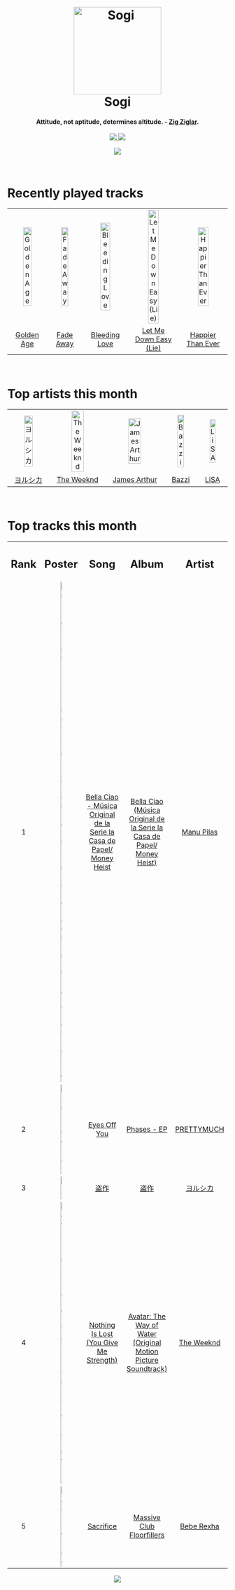 <h1 align='center'>
  <br>
  <a href='https://www.youtube.com/watch?v=dQw4w9WgXcQ'><img src='https://i.ibb.co/XYSwTqV/kaguya-modified.png' alt='Sogi' width='200'></a>
  <br>
  Sogi
  <br>
</h1>

<h4 align='center'>Attitude, not aptitude, determines altitude.   - <a href='https://duckduckgo.com/?q=Zig+Ziglar' target='_blank'>Zig Ziglar</a>.</h4>

<p align='center'>
  <a href='https://discord.gg/96EA7ENfV9'>
    <img src='https://img.shields.io/discord/775232281954353183?color=blue&label=Discord'>
  </a>
  <a href='https://sxoxgxi.pythonanywhere.com/'><img src='https://img.shields.io/website?down_color=red&down_message=offline&label=Blog&up_color=light%20green&up_message=online&url=https%3A%2F%2Fsxoxgxi.pythonanywhere.com'></a>
</p>
<p status, align='center'>
  <a href='https://open.spotify.com/user/317777c47jvjnq6zzzwbijw6gbmi'>
    <img src='https://img.shields.io/badge/Playing-P.G.N.L.-&?style=social&logo=spotify'>
  </a>
</p status>
<!------ RECENTLY PLAYED ------>

<p recentlyplayed, float='left'>
  <br>
  <h1>Recently played tracks</h1>
  <p></p>
  <table style='width:100%'>
    <tr align='center'>
      <td><img class='artists' src='https://i.scdn.co/image/ab67616d0000b273617b661263721a4a86cb139c' alt='Golden Age' style='width:50%'>
      </td>
      <td><img class='artists' src='https://i.scdn.co/image/ab67616d0000b2734317ffe643a0b71b3649cde8' alt='Fade Away' style='width:50%'>
      </td>
      <td><img class='artists' src='https://i.scdn.co/image/ab67616d0000b273c7f19f23d8351658de2a89a9' alt='Bleeding Love' style='width:50%'>
      </td>
      <td><img class='artists' src='https://i.scdn.co/image/ab67616d0000b27348b0cbf55eeb61112436f8bd' alt='Let Me Down Easy (Lie)' style='width:50%'>
      </td>
      <td><img class='artists' src='https://i.scdn.co/image/ab67616d0000b2732a038d3bf875d23e4aeaa84e' alt='Happier Than Ever' style='width:50%'>
      </td>
    </tr>
    <tr align='center'>
      <td>
      <a href='https://open.spotify.com/track/3FfbHT7O32OGWUAqctJ2nt'>Golden Age</a>
      </td>
      <td>
      <a href='https://open.spotify.com/track/2Oa3diV0ey46LiFxhIyPRU'>Fade Away</a>
      </td>
      <td>
      <a href='https://open.spotify.com/track/7rYGuOLjK3aiNNF21RoCth'>Bleeding Love</a>
      </td>
      <td>
      <a href='https://open.spotify.com/track/4w9qnwPPJRWPOw6DHhNtIc'>Let Me Down Easy (Lie)</a>
      </td>
      <td>
      <a href='https://open.spotify.com/track/4RVwu0g32PAqgUiJoXsdF8'>Happier Than Ever</a>
      </td>
    </tr>
  </table>
</p recentlyplayed>
<!------ .RECENTLY PLAYED ------>
<!------ TOP ARTISTS ------>

<p topartists, float='left'>
  <br>
  <h1>Top artists this month</h1>
  <p></p>
  <table style='width:100%'>
    <tr align='center'>
      <td><img class='artists' src='https://i.scdn.co/image/ab6761610000e5ebe62cff9c6018ae5616b01eab' alt='ヨルシカ' style='width:50%'>
      </td>
      <td><img class='artists' src='https://i.scdn.co/image/ab6761610000e5ebb5f9e28219c169fd4b9e8379' alt='The Weeknd' style='width:50%'>
      </td>
      <td><img class='artists' src='https://i.scdn.co/image/ab6761610000e5eb6867a4ce52401bd378bb5179' alt='James Arthur' style='width:50%'>
      </td>
      <td><img class='artists' src='https://i.scdn.co/image/ab6761610000e5eb72a8e86c457085e7fdd3453f' alt='Bazzi' style='width:50%'>
      </td>
      <td><img class='artists' src='https://i.scdn.co/image/ab6761610000e5ebd30f119ef77a0252e17207cf' alt='LiSA' style='width:50%'>
      </td>
    </tr>
    <tr align='center'>
      <td>
      <a href='https://open.spotify.com/artist/4UK2Lzi6fBfUi9rpDt6cik'>ヨルシカ</a>
      </td>
      <td>
      <a href='https://open.spotify.com/artist/1Xyo4u8uXC1ZmMpatF05PJ'>The Weeknd</a>
      </td>
      <td>
      <a href='https://open.spotify.com/artist/4IWBUUAFIplrNtaOHcJPRM'>James Arthur</a>
      </td>
      <td>
      <a href='https://open.spotify.com/artist/4GvEc3ANtPPjt1ZJllr5Zl'>Bazzi</a>
      </td>
      <td>
      <a href='https://open.spotify.com/artist/0blbVefuxOGltDBa00dspv'>LiSA</a>
      </td>
    </tr>
  </table>
</p topartists>
<!------ .TOP ARTISTS ------>

<!------ TOP SONGS ------>

<p topsongs, float='left' >
  <br>
  <h1>Top tracks this month</h1>
  <p></p>
  <table style='width:100%'>
    <tr align='center'>
      <td>
      <h2>Rank</h2>
      </td>
      <td>
      <h2>Poster</h2>
      </td>
      <td>
      <h2>Song</h2>
      </td>
      <td>
      <h2>Album</h2>
      </td>
      <td>
      <h2>Artist</h2>
      </td>
    </tr>
    <tr align='center'>
      <td>
      1
      </td>
      <td><img class='artists' src='https://i.scdn.co/image/ab67616d0000b273f3c7e4934b8dd9eedf69e6e5' alt='Bella Ciao - Música Original de la Serie la Casa de Papel/ Money Heist' style='width:10%'>
      </td>
      <td>
      <a href='https://open.spotify.com/track/3lWzVNe1yFZlkeBBzUuZYu'>Bella Ciao - Música Original de la Serie la Casa de Papel/ Money Heist</a>
      </td>
      <td>
      <a href='https://open.spotify.com/album/05Ng00IfiS6xeyQX8WtjHU'>Bella Ciao (Música Original de la Serie la Casa de Papel/ Money Heist)</a>
      </td>
      <td>
      <a href='https://open.spotify.com/artist/2TJHmhbmT7L3gw2NKyDTHh'>Manu Pilas</a>
      </td>
    </tr>
    <tr align='center'>
      <td>
      2
      </td>
      <td><img class='artists' src='https://i.scdn.co/image/ab67616d0000b273d46d93ee7fb0589ef6973c5d' alt='Eyes Off You' style='width:10%'>
      </td>
      <td>
      <a href='https://open.spotify.com/track/0VpEX8ib3wE7u8NOw4szU6'>Eyes Off You</a>
      </td>
      <td>
      <a href='https://open.spotify.com/album/2eiprRNqzj5s3IPLvKsF6z'>Phases - EP</a>
      </td>
      <td>
      <a href='https://open.spotify.com/artist/5Y8eJDj37KhaEeqbVO7Ag1'>PRETTYMUCH</a>
      </td>
    </tr>
    <tr align='center'>
      <td>
      3
      </td>
      <td><img class='artists' src='https://i.scdn.co/image/ab67616d0000b2735e8e0f647681d382ff59598a' alt='盗作' style='width:10%'>
      </td>
      <td>
      <a href='https://open.spotify.com/track/4NUDg0G6FgcfkxNUbYuOsU'>盗作</a>
      </td>
      <td>
      <a href='https://open.spotify.com/album/0RSiEnEBEtIDRAXMRgh77A'>盗作</a>
      </td>
      <td>
      <a href='https://open.spotify.com/artist/4UK2Lzi6fBfUi9rpDt6cik'>ヨルシカ</a>
      </td>
    </tr>
    <tr align='center'>
      <td>
      4
      </td>
      <td><img class='artists' src='https://i.scdn.co/image/ab67616d0000b273c8044633efdd0e991224e197' alt='Nothing Is Lost (You Give Me Strength)' style='width:10%'>
      </td>
      <td>
      <a href='https://open.spotify.com/track/1DzJbVkBELu6jDu6q0T0tk'>Nothing Is Lost (You Give Me Strength)</a>
      </td>
      <td>
      <a href='https://open.spotify.com/album/4M2Mf4pmARKGVT9MLCe3HA'>Avatar: The Way of Water (Original Motion Picture Soundtrack)</a>
      </td>
      <td>
      <a href='https://open.spotify.com/artist/1Xyo4u8uXC1ZmMpatF05PJ'>The Weeknd</a>
      </td>
    </tr>
    <tr align='center'>
      <td>
      5
      </td>
      <td><img class='artists' src='https://i.scdn.co/image/ab67616d0000b27318773c80dc501ca226f22a78' alt='Sacrifice' style='width:10%'>
      </td>
      <td>
      <a href='https://open.spotify.com/track/334P3X7h4tDWeVU4kQ6Sjy'>Sacrifice</a>
      </td>
      <td>
      <a href='https://open.spotify.com/album/5MO025I6cwvIvaG4EzOHPf'>Massive Club Floorfillers</a>
      </td>
      <td>
      <a href='https://open.spotify.com/artist/64M6ah0SkkRsnPGtGiRAbb'>Bebe Rexha</a>
      </td>
    </tr>
  </table>
</p topsongs>
<!------ .TOP SONGS ------>
<p align='center'>
  <img src='https://profile-counter.glitch.me/sxoxgxi/count.svg'>
</p>

